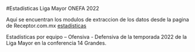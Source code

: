 #Estadísticas Liga Mayor ONEFA 2022

Aquí se encuentran los modulos de extraccion de los datos desde la pagina de Receptor.com.mx  [estadísticas](https://receptor.com.mx/2022/09/07/estadisticas-liga-mayor-onefa-2022/)

Estadísticas por equipo – Ofensiva - Defensiva de la temporada 2022 de la Liga Mayor en la conferencia 14 Grandes.
